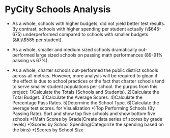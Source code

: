 # PyCity Schools Analysis
* As a whole, schools with higher budgets, did not yield better test results. By contrast, schools with higher spending per student actually (\\$645-675) underperformed compared to schools with smaller budgets (&lt;\\$585 per student).

* As a whole, smaller and medium sized schools dramatically out-performed large sized schools on passing math performances (89-91% passing vs 67%).

* As a whole, charter schools out-performed the public district schools across all metrics. However, more analysis will be required to glean if the effect is due to school practices or the fact that charter schools tend to serve smaller student populations per school. 
the purpos from this project:
1)Calculate the Totals (Schools and Students).
2)Calculate the Total Budget.
3)Calculate the Average Scores.
4)Calculate the Percentage Pass Rates.
5)Determine the School Type.
6)Calculate the average test scores.
for Visualization
*)Top Performing Schools (By Passing Rate).  Sort and show top five schools and show bottom five schools
*)Math Scores by Grade(Create data series of scores by grade levels)
*)Scores by School Spending(Categorize the spending based on the bins)
*)Scores by School Size



